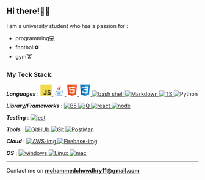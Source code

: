 ## Hi there!👋👋 ##

I am a university student who has a passion for : 
- programming💻
- football⚽
- gym🏋

### My Teck Stack: ###

 **_Languages_** : 
<a href = "https://developer.mozilla.org/en-US/docs/Web/JavaScript" target = "_blank"> <img src = "https://raw.githubusercontent.com/devicons/devicon/master/icons/javascript/javascript-original.svg" title = "JavaScript" alt = "JS" width="30" height="30"/> </a>  <a href = "https://developer.mozilla.org/en-US/docs/Glossary/Java" target = "_blank"> <img src = "https://raw.githubusercontent.com/devicons/devicon/master/icons/java/java-original.svg" alt = "Java"  title = "Java" width="30" height="30"/> </a>    <a href = "https://developer.mozilla.org/en-US/docs/Learn/Accessibility/HTML" target = "_blank"> <img src = "https://raw.githubusercontent.com/devicons/devicon/master/icons/html5/html5-original.svg" title = "HTML5" alt = "HTML 5" width="30" height="30"/> </a>     <a href = "https://developer.mozilla.org/en-US/docs/Web/CSS" target = "_blank"> <img src = "https://raw.githubusercontent.com/devicons/devicon/master/icons/css3/css3-original.svg" alt = "CSS 3" title = "CSS" width="30" height="30"/> </a>  <a href = "https://developer.mozilla.org/en-US/docs/Learn/Tools_and_testing/Understanding_client-side_tools/Command_line" target = "_blank"> <img src = "https://img.icons8.com/plasticine/344/bash.png" title = "bash shell" alt = "bash shell" width="30" height="30"/> </a><a href = "https://docs.github.com/en/github/writing-on-github/getting-started-with-writing-and-formatting-on-github/basic-writing-and-formatting-syntax#links" target = "_blank"> <img src = "https://www.vectorlogo.zone/logos/markdown-here/markdown-here-icon.svg" title = "Markdown" alt = "Markdown" width="30" height="30"/> </a><a href = "https://developer.mozilla.org/en-US/docs/Learn/Tools_and_testing/Client-side_JavaScript_frameworks/Svelte_TypeScript" target = "_blank"> <img src = "https://www.vectorlogo.zone/logos/typescriptlang/typescriptlang-icon.svg" title = "TypeScript" alt = "TS" width="30" height="30"/> </a> <img src = "https://user-images.githubusercontent.com/94680098/207988376-681b97ee-9b8c-4fce-8aa4-2ed79a893bfa.png" title = "Python" alt = "Python" width="30" height="30"/> 

**_Library/Frameworks_** :
<a href ="https://getbootstrap.com/" target = "_blank"> <img src ="https://www.vectorlogo.zone/logos/getbootstrap/getbootstrap-icon.svg" title = "Bootstrap5" alt = "B5" width ="40" height = "40"/> </a><a href ="https://jquery.com/" target = "_blank"> <img src ="https://www.vectorlogo.zone/logos/jquery/jquery-icon.svg" title = "jquery" alt = "jQ" width ="40" height = "40"/> </a><a href ="https://reactjs.org/" target = "_blank"> <img src ="https://www.vectorlogo.zone/logos/reactjs/reactjs-icon.svg" title = "react" alt = "react" width ="40" height = "40"/> </a><a href ="  https://nodejs.org/en/" target = "_blank"> <img src ="https://www.vectorlogo.zone/logos/nodejs/nodejs-icon.svg" title = "nodejs" alt = "node" width ="40" height = "40"/> </a> 
  
**_Testing_** : 
<a href ="https://jestjs.io/" target = "_blank"> <img src ="https://www.vectorlogo.zone/logos/jestjsio/jestjsio-icon.svg" title = "jest" alt = "jest" width ="40" height = "40"/> </a>

**_Tools_** :
<a href ="https://github.com/" target = "_blank"> <img src ="https://www.vectorlogo.zone/logos/github/github-icon.svg" title = "github" alt = "GitHUb" width ="40" height = "40"/> </a><a href ="https://git-scm.com/" target = "_blank"> <img src ="https://www.vectorlogo.zone/logos/git-scm/git-scm-icon.svg" title = "git"  alt = "Git" width ="40" height = "40"/> </a><a href ="https://www.postman.com/" target = "_blank"> <img src ="https://www.vectorlogo.zone/logos/getpostman/getpostman-icon.svg" title = "postman" alt = "PostMan" width ="40" height = "40"/> </a>

**_Cloud_** :
<a href="https://aws.amazon.com/" target="_blank"> <img src="https://user-images.githubusercontent.com/94680098/209210513-f59cc935-b506-4979-b3e3-9eebad9eb2bb.png" title="AWS" alt="AWS-img" width="40" height="40"> </a> <a href="https://firebase.google.com/" target="_blank"> <img src="https://www.vectorlogo.zone/logos/firebase/firebase-icon.svg" title="Firebase" alt="Firebase-img" width="40" height="40"> </a>

**_OS_** : 
<a href ="https://www.microsoft.com/en-us/windows?wa=wsignin1.0" target = "_blank"> <img src ="https://cdn3.iconfinder.com/data/icons/logos-brands-3/24/logo_brand_brands_logos_microsoft_windows-512.png" title = "Windows" alt = "windows" width ="40" height = "40"/> </a><a href ="https://www.linux.org/" target = "_blank"> <img src ="https://www.vectorlogo.zone/logos/linux/linux-icon.svg" title = "Linux" alt = "Linux" width ="40" height = "40"/> </a><a href ="https://www.apple.com/macos/monterey/" target = "_blank"> <img src ="https://user-images.githubusercontent.com/94680098/207988965-4f188c70-c857-40fa-8abb-40cc98efcc98.png" title = "MacOS" alt = "mac" width ="40" height = "40"/> </a>


<hr border = "1"> 

Contact me on **mohammedchowdhry11@gmail.com**
